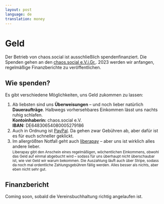 ```yaml
---
layout: post
language: de
translation: money
---
```


# Geld

Der Betrieb von chaos.social ist ausschließlich spendenfinanziert. Die Spenden gehen an den [chaos.social
e.V.i.Gr.](/verein). 2023 werden wir anfangen, regelmäßige Finanzberichte zu veröffentlichen.

## Wie spenden?

Es gibt verschiedene Möglichkeiten, uns Geld zukommen zu lassen:

1. Ab liebsten sind uns **Überweisungen** – und noch lieber natürlich **Daueraufträge**. Halbwegs vorhersehbares
   Einkommen lässt uns nachts ruhig schlafen.<br>**Kontoinhaberin:** chaos.social e.V.<br>**IBAN:**
   DE64830654080005279186
2. Auch in Ordnung ist [PayPal](//paypal.me/chaossocial). Da gehen zwar Gebühren ab, aber dafür ist es für euch
   schneller geklickt.
3. Im allergrößten Notfall geht auch [liberapay](//liberapay.com/chaos.social) – aber uns ist wirklich alles andere
   lieber.<br><small>Liberapay gibt den Anschein eines regelmäßigen, wöchentlichen Einkommens, obwohl das Geld auf einmal
   abgebucht wird – sodass für uns überhaupt nicht überschaubar ist, wie viel Geld wir warum bekommen. Die Auszahlung
   läuft auch über Stripe, sodass da noch mal ordentliche Zahlungsgebühren fällig werden. Alles besser als nichts, aber
   eben nicht sehr gut.</small>

## Finanzbericht

Coming soon, sobald die Vereinsbuchhaltung richtig angelaufen ist.
